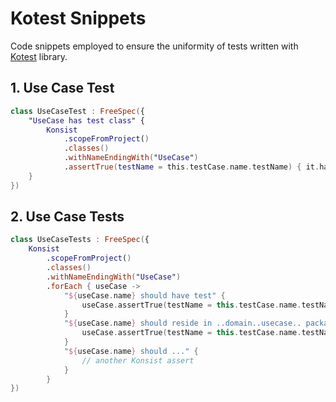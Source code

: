 # Kotest Snippets

Code snippets employed to ensure the uniformity of tests written with [Kotest](https://kotest.io/) library.

## 1. Use Case Test

```kotlin
class UseCaseTest : FreeSpec({
    "UseCase has test class" {
        Konsist
            .scopeFromProject()
            .classes()
            .withNameEndingWith("UseCase")
            .assertTrue(testName = this.testCase.name.testName) { it.hasTestClass() }
    }
})
```

## 2. Use Case Tests

```kotlin
class UseCaseTests : FreeSpec({
    Konsist
        .scopeFromProject()
        .classes()
        .withNameEndingWith("UseCase")
        .forEach { useCase ->
            "${useCase.name} should have test" {
                useCase.assertTrue(testName = this.testCase.name.testName) { it.hasTestClass() }
            }
            "${useCase.name} should reside in ..domain..usecase.. package" {
                useCase.assertTrue(testName = this.testCase.name.testName) { it.resideInPackage("..domain..usecase..") }
            }
            "${useCase.name} should ..." {
                // another Konsist assert
            }
        }
})
```

